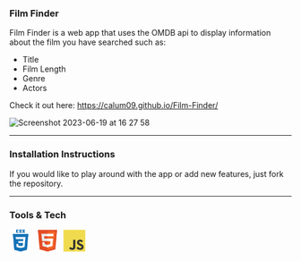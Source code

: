 ### Film Finder 

Film Finder is a web app that uses the OMDB api to display information about the film you have searched such as:
- Title
- Film Length
- Genre
- Actors

Check it out here: https://calum09.github.io/Film-Finder/

<img width="632" alt="Screenshot 2023-06-19 at 16 27 58" src="https://github.com/Calum09/Film-Finder/assets/111386433/84b89fd5-b98e-4d6d-892d-de24268e21b1">

---

### Installation Instructions

If you would like to play around with the app or add new features, just fork the repository. 

---

### Tools & Tech
  <img src="https://github.com/devicons/devicon/blob/master/icons/css3/css3-plain-wordmark.svg"  title="CSS3" alt="CSS" width="40" height="40"/>&nbsp;
  <img src="https://github.com/devicons/devicon/blob/master/icons/html5/html5-original.svg" title="HTML5" alt="HTML" width="40" height="40"/>&nbsp;
  <img src="https://github.com/devicons/devicon/blob/master/icons/javascript/javascript-original.svg" title="JavaScript" alt="JavaScript" width="40" height="40"/>&nbsp;


